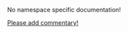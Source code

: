 No namespace specific documentation!

[Please add commentary!](https://github.com/arrdem/grimoire/edit/master/_includes/1.4.0/clojure.stacktrace/index.md)

